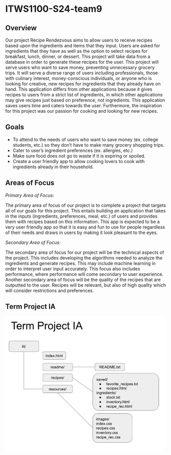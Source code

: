 # ITWS1100-S24-team9

## Overview
Our project Recipe Rendezvous aims to allow users to receive recipes based upon the ingredients and items that they input. Users are asked for ingredients that they have as well as the option to select recipes for breakfast, lunch, dinner, or dessert. This project will take data from a database in order to generate these recipes for the user. This project will serve users who want to save money, preventing unnecessary grocery trips. It will serve a diverse range of users including professionals, those with culinary interest, money-conscious individuals, or anyone who is looking for creative, new recipes for ingredients that they already have on hand. This application differs from other applications because it gives recipes to users from a strict list of ingredients, in which other applications may give recipes just based on preference, not ingredients. This application saves users time and caters towards the user. Furthermore, the inspiration for this project was our passion for cooking and looking for new recipes.

## Goals
- To attend to the needs of users who want to save money (ex. college students, etc.) so they don’t have to make many grocery shopping trips. 
- Cater to user’s ingredient preferences (ex. allergies, etc.)
- Make sure food does not go to waste if it is expiring or spoiled.
- Create a user friendly app to allow cooking lovers to cook with ingredients already in their household. 

## Areas of Focus
<em>Primary Area of Focus: </em>


The primary area of focus of our project is to complete a project that targets all of our goals for this project. This entails building an application that takes in the inputs (ingredients, preferences, meal, etc.) of users and provides them with recipes based on this information. This app is expected to be a very user friendly app so that it is easy and fun to use for people regardless of their needs and draws in users by making it look pleasant to the eyes.

<em>Secondary Area of Focus: </em>


The secondary area of focus for our project will be the technical aspects of the project. This includes developing the algorithms needed to analyze the ingredients and generate recipes. This may include machine learning in order to interpret user input accurately. This focus also includes performance, where performance will come secondary to user experience. Another secondary area of focus will be the quality of the recipes that are outputted to the user. Recipes will be relevant, but also of high quality which will consider restrictions and preferences.

## Term Project IA
![Term Project IA](resources/Term-Project-IA.png)


